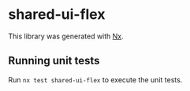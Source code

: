# shared-ui-flex

This library was generated with [Nx](https://nx.dev).

## Running unit tests

Run `nx test shared-ui-flex` to execute the unit tests.
